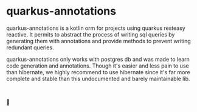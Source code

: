 # quarkus-annotations

quarkus-annotations is a kotlin orm for projects using quarkus resteasy reactive.
It permits to abstract the process of writing sql queries by generating them with annotations and provide methods to
prevent writing redundant queries.

quarkus-annotations only works with postgres db and was made to learn code generation and annotations.
Though it's easier and less pain to use than hibernate, we highly recommend to use hibernate since it's far more 
complete and stable than this undocumented and barely maintainable lib.

&nbsp;
&nbsp;

🧃
